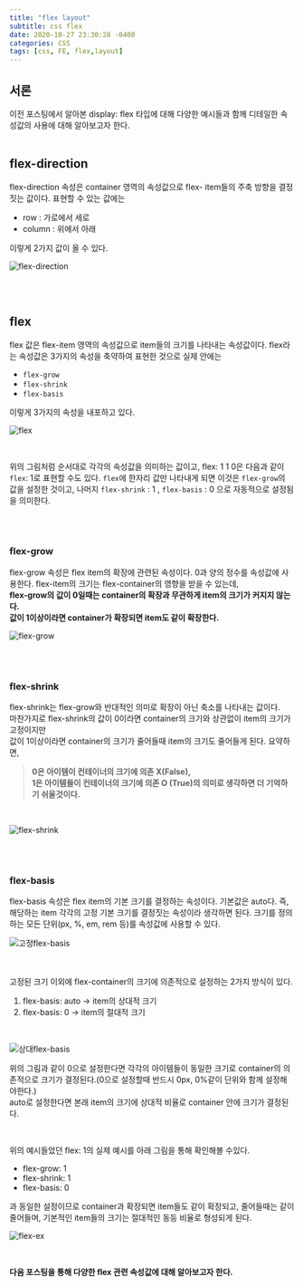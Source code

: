 ```yaml
---
title: "flex layout"
subtitle: css flex
date: 2020-10-27 23:30:28 -0400
categories: CSS 
tags: [css, FE, flex,layout]
---
```


## 서론

이전 포스팅에서 알아본 display: flex 타입에 대해 다양한 예시들과 함께 디테일한 속성값의 사용에 대해 알아보고자 한다.
<br><br>

## flex-direction

flex-direction 속성은 container 영역의 속성값으로 flex- item들의 주축 방향을 결정짓는 값이다. 표현할 수 있는 값에는
- row : 가로에서 세로
- column : 위에서 아래

이렇게 2가지 값이 올 수 있다.

![flex-direction](https://junstar17.github.io/img/flex-direction.png)

<br><br>

## flex
flex 값은 flex-item 영역의 속성값으로 item들의 크기를 나타내는 속성값이다.
flex라는 속성값은 3가지의 속성을 축약하여 표현한 것으로 실제 안에는 
- `flex-grow`
- `flex-shrink`
- `flex-basis`

이렇게 3가지의 속성을 내포하고 있다.
<br>

![flex](https://junstar17.github.io/img/flex-child.png)

<br>

위의 그림처럼 순서대로 각각의 속성값을 의미하는 값이고, flex: 1 1 0은 다음과 같이 `flex`: 1로 표현할 수도 있다. `flex`에 한자리 값만 나타내게 되면 이것은 `flex-grow`의 값을 설정한 것이고, 나머지 `flex-shrink` : 1 , `flex-basis` : 0 으로 자동적으로 설정됨을 의미한다.

<br><br>

### flex-grow
flex-grow 속성은 flex item의 확장에 관련된 속성이다. 0과 양의 정수를 속성값에 사용한다. flex-item의 크기는 flex-container의 영향을 받을 수 있는데, <br>
**flex-grow의 값이 0일때는 container의 확장과 무관하게 item의 크기가 커지지 않는다.** <br>
**값이 1이상이라면 container가 확장되면 item도 같이 확장한다.**
<br>

![flex-grow](https://junstar17.github.io/img/flex-grow.png)

<br><br>

### flex-shrink
flex-shrink는 flex-grow와 반대적인 의미로 확장이 아닌 축소를 나타내는 값이다.
<br>
마찬가지로 flex-shrink의 값이 0이라면 container의 크기와 상관없이 item의 크기가 고정이지만 <br>
값이 1이상이라면 container의 크기가 줄어들때 item의 크기도 줄어들게 된다.
요약하면,

> **0은 아이템이 컨테이너의 크기에 의존 X(False), <br>
1은 아이템들이 컨테이너의 크기에 의존 O (True)의 의미로 생각하면 더 기억하기 쉬울것이다.**

<br>

![flex-shrink](https://junstar17.github.io/img/flex-shrink.png)

<br><br>

### flex-basis

flex-basis 속성은 flex item의 기본 크기를 결정하는 속성이다. 기본값은 auto다.
즉, 해당하는 item 각각의 고정 기본 크기를 결정짓는 속성이라 생각하면 된다. 크기를 정의하는 모든 단위(px, %, em, rem 등)를 속성값에 사용할 수 있다.
<br>

![고정flex-basis](https://junstar17.github.io/img/고정flex-basis.png)

<br><br>
고정된 크기 이외에 flex-container의 크기에 의존적으로 설정하는 2가지 방식이 있다.

1. flex-basis: auto -> item의 상대적 크기
1. flex-basis: 0 -> item의 절대적 크기

<br>

![상대flex-basis](https://junstar17.github.io/img/상대flex-basis.png)

위의 그림과 같이 0으로 설정한다면 각각의 아이템들이 동일한 크기로 container의 의존적으로 크기가 결정된다.(0으로 설정할때 반드시 0px, 0%같이 단위와 함께 설정해야한다.)
<br> auto로 설정한다면 본래 item의 크기에 상대적 비율로 container 안에 크기가 결정된다.

<br>

위의 예시들었던 flex: 1의 실제 예시를 아래 그림을 통해 확인해볼 수있다. <br>
- flex-grow: 1
- flex-shrink: 1
- flex-basis: 0 

과 동일한 설정이므로 container과 확장되면 item들도 같이 확장되고, 줄어들때는 같이 줄어들며, 기본적인 item들의 크기는 절대적인 동등 비율로 형성되게 된다.


![flex-ex](https://junstar17.github.io/img/flex-ex.png)
<br>

<br>

**다음 포스팅을 통해 다양한 flex 관련 속성값에 대해 알아보고자 한다.**


